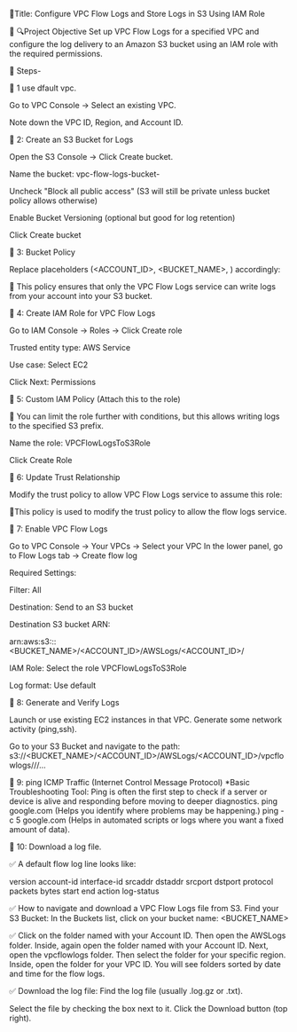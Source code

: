 🚀Title: Configure VPC Flow Logs and Store Logs in S3 Using IAM Role

🔗 🔍Project Objective
  Set up VPC Flow Logs for a specified VPC and configure the log delivery to an Amazon S3 bucket using an IAM role with the required permissions.

🚀 Steps-

🔗 1 use dfault vpc.

 Go to VPC Console → Select an existing VPC.

 Note down the VPC ID, Region, and Account ID.


🔗 2: Create an S3 Bucket for Logs
   
  Open the S3 Console → Click Create bucket.

Name the bucket: vpc-flow-logs-bucket-<unique-id> 

 Uncheck "Block all public access" (S3 will still be private unless bucket policy allows otherwise)

 Enable Bucket Versioning (optional but good for log retention)

 Click Create bucket


🔗  3: Bucket Policy 

Replace placeholders (<ACCOUNT_ID>, <BUCKET_NAME>, <REGION>) accordingly:

📌 This policy ensures that only the VPC Flow Logs service can write logs from your account into your S3 bucket.


🔗 4: Create IAM Role for VPC Flow Logs

 Go to IAM Console → Roles → Click Create role

  Trusted entity type: AWS Service

  Use case: Select EC2 

   Click Next: Permissions


🔗  5: Custom IAM Policy (Attach this to the role)

📌 You can limit the role further with conditions, but this allows writing logs to the specified S3 prefix.

Name the role: VPCFlowLogsToS3Role

  Click Create Role


🔗  6: Update Trust Relationship

Modify the trust policy to allow VPC Flow Logs service to assume this role:

📌This policy is used to modify the trust policy to allow the flow logs service.


🔗 7: Enable VPC Flow Logs

Go to VPC Console → Your VPCs → Select your VPC
    In the lower panel, go to Flow Logs tab → Create flow log

Required Settings:

  Filter: All 

 Destination: Send to an S3 bucket

   Destination S3 bucket ARN:

   arn:aws:s3:::<BUCKET_NAME>/<ACCOUNT_ID>/AWSLogs/<ACCOUNT_ID>/

 IAM Role: Select the role VPCFlowLogsToS3Role

  Log format: Use default 


🔗  8: Generate and Verify Logs

  Launch or use existing EC2 instances in that VPC.
Generate some network activity (ping,ssh).

 Go to your S3 Bucket and navigate to the path:
s3://<BUCKET_NAME>/<ACCOUNT_ID>/AWSLogs/<ACCOUNT_ID>/vpcflowlogs/<region>/<vpc-id>/...


🔗 9: ping ICMP Traffic (Internet Control Message Protocol)
    *Basic Troubleshooting Tool:
     Ping is often the first step to check if a server or device is alive and responding before moving to deeper diagnostics.
     ping google.com (Helps you identify where problems may be happening.)
     ping -c 5 google.com (Helps in automated scripts or logs where you want a fixed amount of data).


🔗 10: Download a log file.

✅ A default flow log line looks like:

version account-id interface-id srcaddr dstaddr srcport dstport protocol packets bytes start end action log-status

✅ How to navigate and download a VPC Flow Logs file from S3.
   Find your S3 Bucket:
  In the Buckets list, click on your bucket name: <BUCKET_NAME>

 ✅  Click on the folder named with your Account ID.
Then open the AWSLogs folder.
   Inside, again open the folder named with your Account ID.
 Next, open the vpcflowlogs folder.
 Then select the folder for your specific region.
  Inside, open the folder for your VPC ID.
 You will see folders sorted by date and time for the flow logs.

 ✅  Download the log file:
 Find the log file (usually .log.gz or .txt).

   Select the file by checking the box next to it.
    Click the Download button (top right).




